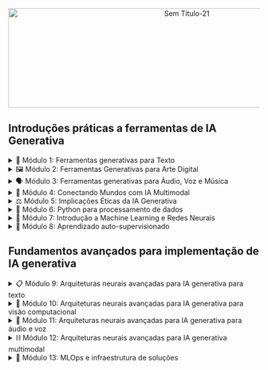 <div align="center">

<img width="700" height="200" alt="Sem Título-21" src="https://github.com/user-attachments/assets/fdd62f2d-ec6f-4466-bf7e-53da3d927da2" />

</div>

## Introduções práticas a ferramentas de IA Generativa  

<details>
 <summary> 📝 Módulo 1: Ferramentas generativas para Texto </summary>

- [Tutoria 1 (14/05/2025) - Introdução à geração de texto com modelos de linguagem](https://github.com/brunamota/Esp-AKCIT/blob/main/Slides/M1%20-%20Introdu%C3%A7%C3%A3o%20%C3%A0%20gera%C3%A7%C3%A3o%20de%20texto%20com%20modelos%20de%20linguagem_compressed.pdf)

- [Tutoria 2 (21/05/2025) - Automação estratégica para rotinas coorporaativas](https://github.com/brunamota/Esp-AKCIT/blob/main/Slides/M1%20-%20Automa%C3%A7%C3%A3o%20estrat%C3%A9gica%20para%20rotinas%20coorporativa_compressed.pdf)
</details>

<details>
 <summary> 🖼️ Módulo 2: Ferramentas Generativas para Arte Digital </summary>

- [Tutoria 3 (28/05/2025) - Ferramentas para geração de imagem digital](https://github.com/brunamota/Esp-AKCIT/blob/main/Slides/M2%20-%20Ferramentas%20para%20gera%C3%A7%C3%A3o%20de%20imagem%20digital_compressed.pdf)
- [Tutoria 4 (04/06/2025) - Engenharia de Prompts para criação de arte digita](https://github.com/brunamota/Esp-AKCIT/blob/main/Slides/M2%20-%20Engenharia%20de%20Prompts%20para%20cria%C3%A7%C3%A3o%20de%20arte%20digital_compressed.pdf)
</details>

<details>
 <summary> 🗣️ Módulo 3: Ferramentas generativas para Áudio, Voz e Música </summary>

- [Tutoria 5 (11/06/2025) - Aplicação das Ferramentas generativa para áudio](https://github.com/brunamota/Esp-AKCIT/blob/main/Slides/M3%20-%20Aplica%C3%A7%C3%A3o%20das%20Ferramentas%20generativa%20para%20%C3%A1udio_compressed.pdf)
- [Tutoria 6 (18/06/2025)- Panorama das ferramentas generativas para áudio](https://github.com/brunamota/Esp-AKCIT/blob/main/Slides/M3%20-%20Panorama%20das%20ferramentas%20generativas%20para%20%C3%A1udio_compressed.pdf)
</details>

<details>
 <summary> 🔗 Módulo 4: Conectando Mundos com IA Multimodal </summary>

- [Tutoria 7 (25/06/2025) - Aplicação das Ferramentas Multimodais](https://github.com/brunamota/Esp-AKCIT/blob/main/Slides/M4%20-%20Aplica%C3%A7%C3%A3o%20das%20Ferramentas%20Multimodais_compressed.pdf)
- [Tutoria 8 (02/07/2025) - Implicações éticas na IA com base em casos de uso](https://github.com/brunamota/Esp-AKCIT/blob/main/Slides/M4%20-%20Implica%C3%A7%C3%B5es%20%C3%A9ticas%20na%20IA%20com%20base%20em%20casos%20de%20uso_compressed.pdf)
</details>

<details>
 <summary> ⚖️ Módulo 5: Implicações Éticas da IA Generativa </summary>

- [Tutoria 9 (09/07/2025) - Éticas e responsabilidade na IA Generativa](https://github.com/brunamota/Esp-AKCIT/blob/main/Slides/M5%20-%20%C3%89ticas%20e%20responsabilidade%20na%20IA%20Generativa_compressed.pdf)

## Fundamentos básicos para implementação de IA generativa 
</details>

<details>
 <summary> 🐍 Módulo 6: Python para processamento de dados </summary>

- [Tutoria 10 (16/07/2025) - NumPy: Processamento de Dados Estruturados Multidimensionais](https://github.com/brunamota/Esp-AKCIT/blob/main/Documentos/M6%20-%20Numpy.md)
- [Tutoria 11 (23/07/2025) - Pandas: Manipulação e Análise de Dados Bidimensionais](https://github.com/brunamota/Esp-AKCIT/blob/main/Documentos/M6%20-%20Pandas.md)
</details>

<details>
 <summary> 🧠 Módulo 7: Introdução a Machine Learning e Redes Neurais </summary>

- Tutoria 12 (28/07/2025)
- Tutoria 13 (04/08/2025)
- Tutoria 14 (11/08/2025)
- Tutoria 15 (18/08/2025)
</details>

<details>
 <summary> 🦾 Módulo 8: Aprendizado auto-supervisionado </summary>

- Tutoria 16 (25/08/2025)
- Tutoria 17 (1º/09/2025)
</details>

## Fundamentos avançados para implementação de IA generativa

<details>
 <summary> 📋 Módulo 9: Arquiteturas neurais avançadas para IA generativa para texto </summary>

- Tutoria 18 (10/09/2025)
- Tutoria 19 (15/09/2025)
- Tutoria 20 (22/09/2025)
</details>

<details>
 <summary> 👀 Módulo 10: Arquiteturas neurais avançadas para IA generativa para visão computacional </summary>

- Tutoria 21 (29/09/2025)
- Tutoria 22 (06/10/2025)
- Tutoria 23 (13/10/2025)
</details>

<details>
 <summary> 📣 Módulo 11: Arquiteturas neurais avançadas para IA generativa para áudio e voz </summary>

- Tutoria 22 (20/10/2025)
- Tutoria 23 (27/10/2025)
- Tutoria 24 (03/11/2025)
</details>

<details>
 <summary> ⛓️ Módulo 12: Arquiteturas neurais avançadas para IA generativa multimodal </summary>

- Tutoria 24 (10/11/2025)
- Tutoria 25 (17/11/2025)
- Tutoria 26 (24/11/2025)
</details>

<details>
 <summary> 🚧 Módulo 13: MLOps e infraestrutura de soluções </summary>

- Tutoria 27 (1º/12/2025)
- Tutoria 28 (08/12/2025)
- Tutoria 29 (15/12/2025)
</details>
